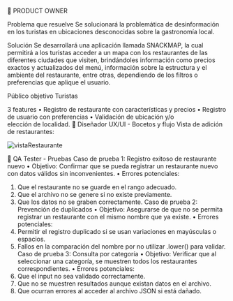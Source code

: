 👥 PRODUCT OWNER

Problema que resuelve 
Se solucionará la problemática de desinformación en los turistas en ubicaciones desconocidas sobre la gastronomía local. 

Solución
Se desarrollará una aplicación llamada SNACKMAP, la cual permitirá a los turistas acceder a un mapa con los restaurantes de las diferentes ciudades que visiten, brindándoles información como precios exactos y actualizados del menú, información sobre la estructura y el ambiente del restaurante, entre otras, dependiendo de los filtros o preferencias que aplique el usuario. 

Público objetivo
Turistas 

3 features 
• Registro de restaurante con características y precios 
• ⁠Registro de usuario con preferencias 
• ⁠Validación de ubicación y/o elección de localidad.
🎨 Diseñador UX/UI - Bocetos y flujo
Vista de adición de restaurantes: 


![vistaRestaurante](https://github.com/user-attachments/assets/bab2eb12-2e60-42e8-97e0-10c6fbe1f535)

🔧 QA Tester - Pruebas
Caso de prueba 1: Registro exitoso de restaurante nuevo
•	Objetivo: Confirmar que se pueda registrar un restaurante nuevo con datos válidos sin inconvenientes.
•	Errores potenciales:
1.	Que el restaurante no se guarde en el rango adecuado.
2.	Que el archivo no se genere si no existe previamente.
3.	Que los datos no se graben correctamente.
Caso de prueba 2: Prevención de duplicados
•	Objetivo: Asegurarse de que no se permita registrar un restaurante con el mismo nombre que ya existe.
•	Errores potenciales:
1.	Permitir el registro duplicado si se usan variaciones en mayúsculas o espacios.
2.	Fallos en la comparación del nombre por no utilizar .lower() para validar.
Caso de prueba 3: Consulta por categoría
•	Objetivo: Verificar que al seleccionar una categoría, se muestren todos los restaurantes correspondientes.
•	Errores potenciales:
1.	Que el input no sea validado correctamente.
2.	Que no se muestren resultados aunque existan datos en el archivo.
3.	Que ocurran errores al acceder al archivo JSON si está dañado.
